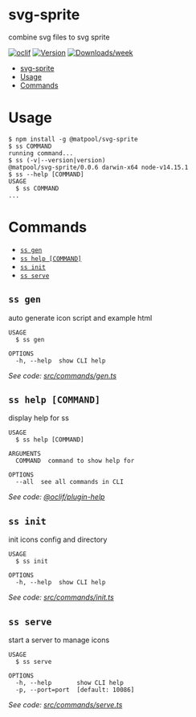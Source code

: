 # svg-sprite

combine svg files to svg sprite

[![oclif](https://img.shields.io/badge/cli-oclif-brightgreen.svg)](https://oclif.io)
[![Version](https://img.shields.io/npm/v/svg-icons-tool.svg)](https://npmjs.org/package/svg-icons-tool)
[![Downloads/week](https://img.shields.io/npm/dw/svg-icons-tool.svg)](https://npmjs.org/package/svg-icons-tool)

<!-- toc -->
* [svg-sprite](#svg-sprite)
* [Usage](#usage)
* [Commands](#commands)
<!-- tocstop -->

# Usage

<!-- usage -->
```sh-session
$ npm install -g @matpool/svg-sprite
$ ss COMMAND
running command...
$ ss (-v|--version|version)
@matpool/svg-sprite/0.0.6 darwin-x64 node-v14.15.1
$ ss --help [COMMAND]
USAGE
  $ ss COMMAND
...
```
<!-- usagestop -->

# Commands

<!-- commands -->
* [`ss gen`](#ss-gen)
* [`ss help [COMMAND]`](#ss-help-command)
* [`ss init`](#ss-init)
* [`ss serve`](#ss-serve)

## `ss gen`

auto generate icon script and example html

```
USAGE
  $ ss gen

OPTIONS
  -h, --help  show CLI help
```

_See code: [src/commands/gen.ts](https://github.com/btc8/svg-icons-tool/blob/v0.0.6/src/commands/gen.ts)_

## `ss help [COMMAND]`

display help for ss

```
USAGE
  $ ss help [COMMAND]

ARGUMENTS
  COMMAND  command to show help for

OPTIONS
  --all  see all commands in CLI
```

_See code: [@oclif/plugin-help](https://github.com/oclif/plugin-help/blob/v3.2.2/src/commands/help.ts)_

## `ss init`

init icons config and directory

```
USAGE
  $ ss init

OPTIONS
  -h, --help  show CLI help
```

_See code: [src/commands/init.ts](https://github.com/btc8/svg-icons-tool/blob/v0.0.6/src/commands/init.ts)_

## `ss serve`

start a server to manage icons

```
USAGE
  $ ss serve

OPTIONS
  -h, --help       show CLI help
  -p, --port=port  [default: 10086]
```

_See code: [src/commands/serve.ts](https://github.com/btc8/svg-icons-tool/blob/v0.0.6/src/commands/serve.ts)_
<!-- commandsstop -->
